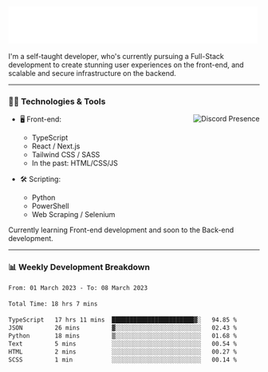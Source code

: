 <img src="assets/wave.svg" alt=":wave:" />

I'm a self-taught developer, who's currently pursuing a Full-Stack development to create stunning user experiences on the front-end, and scalable and secure infrastructure on the backend.

---

### 🧑‍💻 Technologies & Tools

<a href="https://discord.com/users/414304208649453568" target="_blank" rel="nofollow">
   <img src="https://lanyard-profile-readme.vercel.app/api/414304208649453568?idleMessage=Probably%20doing%20something%20else..." alt="Discord Presence" align="right">
</a>

- 🖥️ Front-end:

  - TypeScript
  - React / Next.js
  - Tailwind CSS / SASS
  - In the past: HTML/CSS/JS

- 🛠 Scripting:

  - Python
  - PowerShell
  - Web Scraping / Selenium

Currently learning Front-end development and soon to the Back-end development.

---

### 📊 Weekly Development Breakdown

<!-- ![ccrsxx's GitHub Stats](https://github-readme-stats.vercel.app/api?username=ccrsxx&count_private=true&theme=tokyonight) -->
<!-- ![ccrsxx's Top Langs](https://github-readme-stats.vercel.app/api/top-langs/?username=ccrsxx&hide=lua,java,html&theme=tokyonight) -->

<!--START_SECTION:waka-->

```text
From: 01 March 2023 - To: 08 March 2023

Total Time: 18 hrs 7 mins

TypeScript   17 hrs 11 mins  ███████████████████████▓░   94.85 %
JSON         26 mins         ▓░░░░░░░░░░░░░░░░░░░░░░░░   02.43 %
Python       18 mins         ▒░░░░░░░░░░░░░░░░░░░░░░░░   01.68 %
Text         5 mins          ░░░░░░░░░░░░░░░░░░░░░░░░░   00.54 %
HTML         2 mins          ░░░░░░░░░░░░░░░░░░░░░░░░░   00.27 %
SCSS         1 min           ░░░░░░░░░░░░░░░░░░░░░░░░░   00.14 %
```

<!--END_SECTION:waka-->
